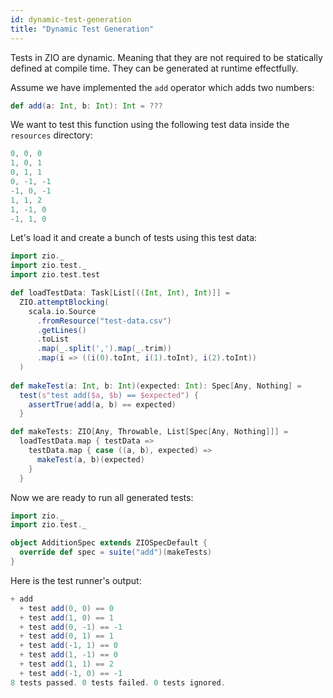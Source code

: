 ```yaml
---
id: dynamic-test-generation
title: "Dynamic Test Generation"
---
```


Tests in ZIO are dynamic. Meaning that they are not required to be statically defined at compile time. They can be generated at runtime effectfully.

Assume we have implemented the `add` operator which adds two numbers:

```scala mdoc:silent
def add(a: Int, b: Int): Int = ???
```

We want to test this function using the following test data inside the `resources` directory:

```scala title="src/test/resources/test-data.csv"
0, 0, 0
1, 0, 1
0, 1, 1
0, -1, -1
-1, 0, -1
1, 1, 2
1, -1, 0
-1, 1, 0
```

Let's load it and create a bunch of tests using this test data:

```scala mdoc:silent
import zio._
import zio.test._
import zio.test.test

def loadTestData: Task[List[((Int, Int), Int)]] =
  ZIO.attemptBlocking(
    scala.io.Source
      .fromResource("test-data.csv")
      .getLines()
      .toList
      .map(_.split(',').map(_.trim))
      .map(i => ((i(0).toInt, i(1).toInt), i(2).toInt))
  )
  
def makeTest(a: Int, b: Int)(expected: Int): Spec[Any, Nothing] =
  test(s"test add($a, $b) == $expected") {
    assertTrue(add(a, b) == expected)
  }

def makeTests: ZIO[Any, Throwable, List[Spec[Any, Nothing]]] =
  loadTestData.map { testData =>
    testData.map { case ((a, b), expected) =>
      makeTest(a, b)(expected)
    }
  }
```

Now we are ready to run all generated tests:

```scala mdoc:silent
import zio._
import zio.test._

object AdditionSpec extends ZIOSpecDefault {
  override def spec = suite("add")(makeTests)
}
```

Here is the test runner's output:

```scala
+ add
  + test add(0, 0) == 0
  + test add(1, 0) == 1
  + test add(0, -1) == -1
  + test add(0, 1) == 1
  + test add(-1, 1) == 0
  + test add(1, -1) == 0
  + test add(1, 1) == 2
  + test add(-1, 0) == -1
8 tests passed. 0 tests failed. 0 tests ignored.
```
